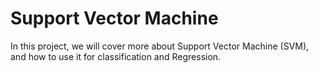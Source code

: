 # Support Vector Machine
In this project, we will cover more about Support Vector Machine (SVM), and how to use it for classification and Regression.
